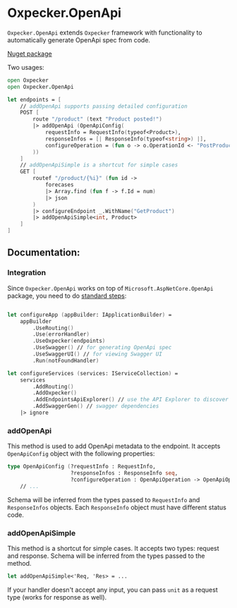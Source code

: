 # Oxpecker.OpenApi

`Oxpecker.OpenApi` extends `Oxpecker` framework with functionality to automatically generate OpenApi spec from code.

[Nuget package](https://www.nuget.org/packages/Oxpecker.OpenApi)

Two usages:

```fsharp
open Oxpecker
open Oxpecker.OpenApi

let endpoints = [
    // addOpenApi supports passing detailed configuration
    POST [
        route "/product" (text "Product posted!")
        |> addOpenApi (OpenApiConfig(
            requestInfo = RequestInfo(typeof<Product>),
            responseInfos = [| ResponseInfo(typeof<string>) |],
            configureOperation = (fun o -> o.OperationId <- "PostProduct"; o)
        ))
    ]
    // addOpenApiSimple is a shortcut for simple cases
    GET [
        routef "/product/{%i}" (fun id ->
            forecases
            |> Array.find (fun f -> f.Id = num)
            |> json
        )
        |> configureEndpoint _.WithName("GetProduct")
        |> addOpenApiSimple<int, Product>
    ]
]

```

## Documentation:

### Integration

Since `Oxpecker.OpenApi` works on top of `Microsoft.AspNetCore.OpenApi` package, you need to do [standard steps](https://learn.microsoft.com/en-us/aspnet/core/fundamentals/minimal-apis/openapi):

```fsharp

let configureApp (appBuilder: IApplicationBuilder) =
    appBuilder
        .UseRouting()
        .Use(errorHandler)
        .UseOxpecker(endpoints)
        .UseSwagger() // for generating OpenApi spec
        .UseSwaggerUI() // for viewing Swagger UI
        .Run(notFoundHandler)

let configureServices (services: IServiceCollection) =
    services
        .AddRouting()
        .AddOxpecker()
        .AddEndpointsApiExplorer() // use the API Explorer to discover and describe endpoints
        .AddSwaggerGen() // swagger dependencies
    |> ignore
```

### addOpenApi

This method is used to add OpenApi metadata to the endpoint. It accepts `OpenApiConfig` object with the following properties:

```fsharp
type OpenApiConfig (?requestInfo : RequestInfo,
                    ?responseInfos : ResponseInfo seq,
                    ?configureOperation : OpenApiOperation -> OpenApiOperation) =
    // ...
```
Schema will be inferred from the types passed to `RequestInfo` and `ResponseInfos` objects. Each `ResponseInfo` object must have different status code.


### addOpenApiSimple

This method is a shortcut for simple cases. It accepts two types: request and response. Schema will be inferred from the types passed to the method.

```fsharp
let addOpenApiSimple<'Req, 'Res> = ...
```
If your handler doesn't accept any input, you can pass `unit` as a request type (works for response as well).
